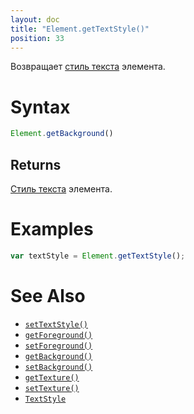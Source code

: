 ```yaml
---
layout: doc
title: "Element.getTextStyle()"
position: 33
---
```


Возвращает [стиль текста](../../Style/TextStyle/) элемента.

# Syntax

```js
Element.getBackground()
```

## Returns

[Стиль текста](../../Style/TextStyle/) элемента.

# Examples

```js
var textStyle = Element.getTextStyle();
```

# See Also

* [`setTextStyle()`](../Element.setTextStyle/)
* [`getForeground()`](../Element.getForeground/)
* [`setForeground()`](../Element.setForeground/)
* [`getBackground()`](../Element.getBackground/)
* [`setBackground()`](../Element.setBackground/)
* [`getTexture()`](../Element.getTexture/)
* [`setTexture()`](../Element.setTexture/)
* [`TextStyle`](../../Style/TextStyle/)

